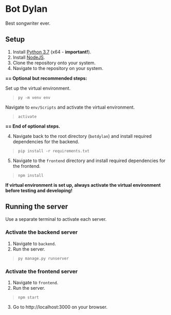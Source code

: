 # Bot Dylan
Best songwriter ever.

## Setup
1. Install [Python 3.7](https://www.python.org/downloads/) (x64 - **important!**).
2. Install [NodeJS](https://nodejs.org/en/).
3. Clone the repository onto your system.
4. Navigate to the repository on your system.

**== Optional but recommended steps:**

Set up the virtual environment.
> `py -m venv env`

Navigate to `env/Scripts` and activate the virtual environment.
> `activate`

**== End of optional steps.**

4. Navigate back to the root directory (`botdylan`) and install required dependencies for the backend.
> `pip install -r requirements.txt`

5. Navigate to the `frontend` directory and install required dependencies for the frontend.
> `npm install`


**If virtual environment is set up, always activate the virtual environment before testing and developing!**

## Running the server
Use a separate terminal to activate each server.

### Activate the backend server
1. Navigate to `backend`.
2. Run the server.
> `py manage.py runserver`

### Activate the frontend server
1. Navigate to `frontend`.
2. Run the server.
> `npm start`

3. Go to http://localhost:3000 on your browser.
